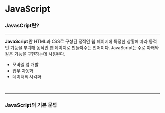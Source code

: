 # JavaScript

### JavasCript란?
---

**JavaScript** 란 HTML과 CSS로 구성된 정적인 웹 페이지에 특정한 상황에 따라 동적인 기능을 부여해 동적인 웹 페이지로 만들어주는 언어이다. JavaScript는 주로 아래와 같은 기능을 구현하는데 사용된다.

* 모바일 앱 개발
* 업무 자동화
* 데이터의 시각화

<br>

---

### JavaScript의 기본 문법
